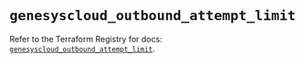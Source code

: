 # `genesyscloud_outbound_attempt_limit`

Refer to the Terraform Registry for docs: [`genesyscloud_outbound_attempt_limit`](https://registry.terraform.io/providers/mypurecloud/genesyscloud/1.70.0/docs/resources/outbound_attempt_limit).
